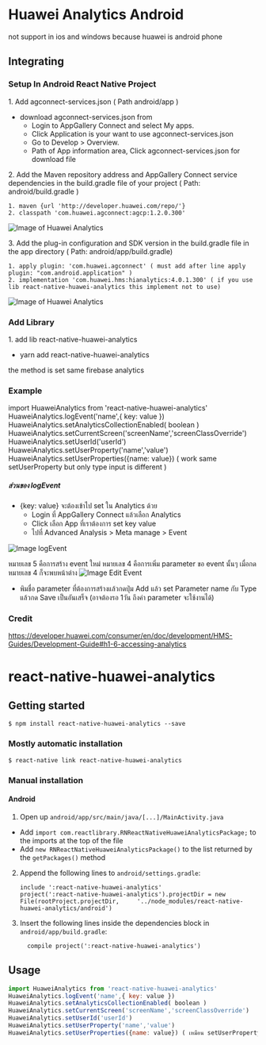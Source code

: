 # Huawei Analytics Android

not support in ios and windows because huawei is android phone

## Integrating
### Setup In Android React Native Project
1\. Add agconnect-services.json ( Path android/app )
-   download agconnect-services.json from 
    -   Login to AppGallery Connect and select My apps.
    -   Click Application is your want to use agconnect-services.json
    -   Go to Develop > Overview.
    -    Path of App information area, Click agconnect-services.json for download file

2\. Add the Maven repository address and AppGallery Connect service dependencies in the build.gradle file of your project ( Path: android/build.gradle )

    1. maven {url 'http://developer.huawei.com/repo/'}
    2. classpath 'com.huawei.agconnect:agcp:1.2.0.300'

![Image of Huawei Analytics](https://communityfile-drcn.op.hicloud.com/FileServer/getFile/cmtyPub/011/111/111/0000000000011111111.20200121095150.23546797182603463796350986560982:50510220023726:2800:6772F400C02F06290E4F636B0D2423596644E82A538FCEA0234E61C04D94C195.png?needInitFileName=true)


3\. Add the plug-in configuration and SDK version in the build.gradle file in the app directory ( Path: android/app/build.gradle)

    1. apply plugin: 'com.huawei.agconnect' ( must add after line apply plugin: "com.android.application" )
    2. implementation 'com.huawei.hms:hianalytics:4.0.1.300' ( if you use lib react-native-huawei-analytics this implement not to use)

![Image of Huawei Analytics](https://communityfile-drcn.op.hicloud.com/FileServer/getFile/cmtyPub/011/111/111/0000000000011111111.20200218104139.97534784310115353892094491197914:50510220023726:2800:035182D7957D4D057562AA28ECEF03CB893C758EB8BAB07051A1B70486B059DA.png?needInitFileName=true?needInitFileName=true)

### Add Library
1\. add lib react-native-huawei-analytics
-   yarn add react-native-huawei-analytics

the method is set same firebase analytics 

### Example
import HuaweiAnalytics from 'react-native-huawei-analytics'
HuaweiAnalytics.logEvent('name',{ key: value })
HuaweiAnalytics.setAnalyticsCollectionEnabled( boolean )
HuaweiAnalytics.setCurrentScreen('screenName','screenClassOverride')
HuaweiAnalytics.setUserId('userId')
HuaweiAnalytics.setUserProperty('name','value')
HuaweiAnalytics.setUserProperties({name: value}) ( work same setUserProperty but only type input is different )

##### ส่วนของ logEvent
- {key: value} จะต้องเข้าไป set ใน Analytics ด้วย
    -   Login ที่ AppGallery Connect แล้วเลือก Analytics
    -   Click เลือก App ที่เราต้องการ set key value
    -   ไปที่ Advanced Analysis > Meta manage > Event

![Image logEvent](https://communityfile-drcn.op.hicloud.com/FileServer/getFile/cmtyPub/011/111/111/0000000000011111111.20200111152632.88019175743704493106408528668179:50510218132328:2800:F5F501456A406FF1062203923018D1A3052F8E2EA4F663541F81DF647C4D0C94.png?needInitFileName=true?needInitFileName=true?needInitFileName=true)

หมายเลข 5 คือการสร้าง event ใหม่
หมายเลข 4 คือการเพิ่ม parameter ขอ event นั้นๆ
เมื่อกด หมายเลข 4 ก็จะพบหน้าต่าง
![Image Edit Event](https://communityfile-drcn.op.hicloud.com/FileServer/getFile/cmtyPub/011/111/111/0000000000011111111.20200111152701.37513256755064144137057073699285:50510218132328:2800:B255F6401359CF335975D48F1E105C7F541A55EECD252EE64C6BF232B54B8EA4.png?needInitFileName=true?needInitFileName=true?needInitFileName=true)
-   พิมชื่อ parameter ที่ต้องการสร้างแล้วกดปุ่ม Add แล้ว set Parameter name กับ Type แล้วกด Save เป็นอันเสร็จ (อาจต้องรอ 1วัน ถึงค่า parameter จะใช้งานได้)

### Credit

https://developer.huawei.com/consumer/en/doc/development/HMS-Guides/Development-Guide#h1-6-accessing-analytics

# react-native-huawei-analytics


## Getting started

`$ npm install react-native-huawei-analytics --save`

### Mostly automatic installation

`$ react-native link react-native-huawei-analytics`

### Manual installation



#### Android

1. Open up `android/app/src/main/java/[...]/MainActivity.java`
  - Add `import com.reactlibrary.RNReactNativeHuaweiAnalyticsPackage;` to the imports at the top of the file
  - Add `new RNReactNativeHuaweiAnalyticsPackage()` to the list returned by the `getPackages()` method
2. Append the following lines to `android/settings.gradle`:
  	```
  	include ':react-native-huawei-analytics'
  	project(':react-native-huawei-analytics').projectDir = new File(rootProject.projectDir, 	'../node_modules/react-native-huawei-analytics/android')
  	```
3. Insert the following lines inside the dependencies block in `android/app/build.gradle`:
  	```
      compile project(':react-native-huawei-analytics')
  	```


## Usage
```javascript
import HuaweiAnalytics from 'react-native-huawei-analytics'
HuaweiAnalytics.logEvent('name',{ key: value })
HuaweiAnalytics.setAnalyticsCollectionEnabled( boolean )
HuaweiAnalytics.setCurrentScreen('screenName','screenClassOverride')
HuaweiAnalytics.setUserId('userId')
HuaweiAnalytics.setUserProperty('name','value')
HuaweiAnalytics.setUserProperties({name: value}) ( เหมือน setUserProperty แค่ input ต่างกัน
```
  